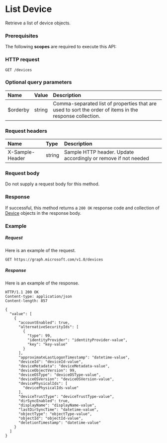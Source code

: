 # List Device

Retrieve a list of device objects.
### Prerequisites
The following **scopes** are required to execute this API: 
### HTTP request
<!-- { "blockType": "ignored" } -->
```http
GET /devices
```
### Optional query parameters
|Name|Value|Description|
|:---------------|:--------|:-------|
|$orderby|string|Comma-separated list of properties that are used to sort the order of items in the response collection.|

### Request headers
| Name       | Type | Description|
|:-----------|:------|:----------|
| X-Sample-Header  | string  | Sample HTTP header. Update accordingly or remove if not needed|

### Request body
Do not supply a request body for this method.
### Response
If successful, this method returns a `200 OK` response code and collection of [Device](../resources/device.md) objects in the response body.
### Example
##### Request
Here is an example of the request.
<!-- {
  "blockType": "request",
  "name": "get_devices"
}-->
```http
GET https://graph.microsoft.com/v1.0/devices
```
##### Response
Here is an example of the response.
<!-- {
  "blockType": "response",
  "truncated": false,
  "@odata.type": "microsoft.graph.device",
  "isCollection": true
} -->
```http
HTTP/1.1 200 OK
Content-type: application/json
Content-length: 857

{
  "value": [
    {
      "accountEnabled": true,
      "alternativeSecurityIds": [
        {
          "type": 99,
          "identityProvider": "identityProvider-value",
          "key": "key-value"
        }
      ],
      "approximateLastLogonTimestamp": "datetime-value",
      "deviceId": "deviceId-value",
      "deviceMetadata": "deviceMetadata-value",
      "deviceObjectVersion": 99,
      "deviceOSType": "deviceOSType-value",
      "deviceOSVersion": "deviceOSVersion-value",
      "devicePhysicalIds": [
        "devicePhysicalIds-value"
      ],
      "deviceTrustType": "deviceTrustType-value",
      "dirSyncEnabled": true,
      "displayName": "displayName-value",
      "lastDirSyncTime": "datetime-value",
      "objectType": "objectType-value",
      "objectId": "objectId-value",
      "deletionTimestamp": "datetime-value"
    }
  ]
}
```

<!-- uuid: 8fcb5dbc-d5aa-4681-8e31-b001d5168d79
2015-10-25 14:57:30 UTC -->
<!-- {
  "type": "#page.annotation",
  "description": "List Device",
  "keywords": "",
  "section": "documentation",
  "tocPath": ""
}-->